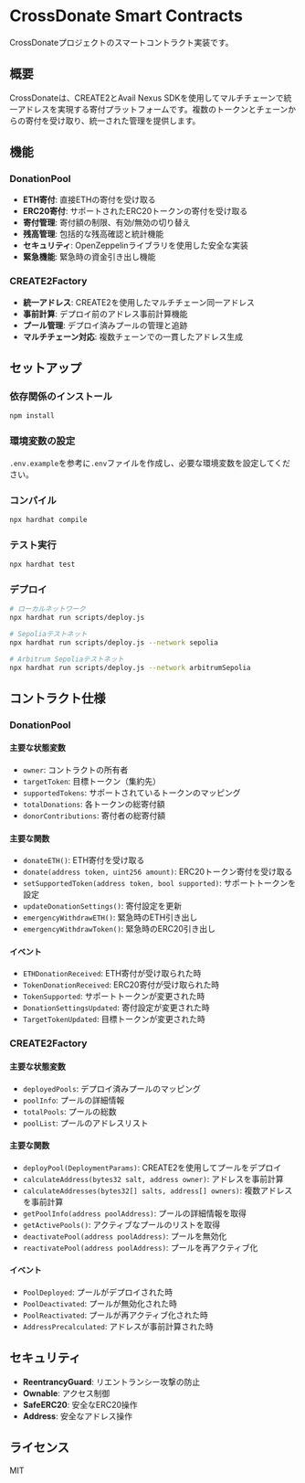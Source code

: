 # CrossDonate Smart Contracts

CrossDonateプロジェクトのスマートコントラクト実装です。

## 概要

CrossDonateは、CREATE2とAvail Nexus SDKを使用してマルチチェーンで統一アドレスを実現する寄付プラットフォームです。複数のトークンとチェーンからの寄付を受け取り、統一された管理を提供します。

## 機能

### DonationPool
- **ETH寄付**: 直接ETHの寄付を受け取る
- **ERC20寄付**: サポートされたERC20トークンの寄付を受け取る
- **寄付管理**: 寄付額の制限、有効/無効の切り替え
- **残高管理**: 包括的な残高確認と統計機能
- **セキュリティ**: OpenZeppelinライブラリを使用した安全な実装
- **緊急機能**: 緊急時の資金引き出し機能

### CREATE2Factory
- **統一アドレス**: CREATE2を使用したマルチチェーン同一アドレス
- **事前計算**: デプロイ前のアドレス事前計算機能
- **プール管理**: デプロイ済みプールの管理と追跡
- **マルチチェーン対応**: 複数チェーンでの一貫したアドレス生成

## セットアップ

### 依存関係のインストール

```bash
npm install
```

### 環境変数の設定

`.env.example`を参考に`.env`ファイルを作成し、必要な環境変数を設定してください。

### コンパイル

```bash
npx hardhat compile
```

### テスト実行

```bash
npx hardhat test
```

### デプロイ

```bash
# ローカルネットワーク
npx hardhat run scripts/deploy.js

# Sepoliaテストネット
npx hardhat run scripts/deploy.js --network sepolia

# Arbitrum Sepoliaテストネット
npx hardhat run scripts/deploy.js --network arbitrumSepolia
```

## コントラクト仕様

### DonationPool

#### 主要な状態変数

- `owner`: コントラクトの所有者
- `targetToken`: 目標トークン（集約先）
- `supportedTokens`: サポートされているトークンのマッピング
- `totalDonations`: 各トークンの総寄付額
- `donorContributions`: 寄付者の総寄付額

#### 主要な関数

- `donateETH()`: ETH寄付を受け取る
- `donate(address token, uint256 amount)`: ERC20トークン寄付を受け取る
- `setSupportedToken(address token, bool supported)`: サポートトークンを設定
- `updateDonationSettings()`: 寄付設定を更新
- `emergencyWithdrawETH()`: 緊急時のETH引き出し
- `emergencyWithdrawToken()`: 緊急時のERC20引き出し

#### イベント

- `ETHDonationReceived`: ETH寄付が受け取られた時
- `TokenDonationReceived`: ERC20寄付が受け取られた時
- `TokenSupported`: サポートトークンが変更された時
- `DonationSettingsUpdated`: 寄付設定が変更された時
- `TargetTokenUpdated`: 目標トークンが変更された時

### CREATE2Factory

#### 主要な状態変数

- `deployedPools`: デプロイ済みプールのマッピング
- `poolInfo`: プールの詳細情報
- `totalPools`: プールの総数
- `poolList`: プールのアドレスリスト

#### 主要な関数

- `deployPool(DeploymentParams)`: CREATE2を使用してプールをデプロイ
- `calculateAddress(bytes32 salt, address owner)`: アドレスを事前計算
- `calculateAddresses(bytes32[] salts, address[] owners)`: 複数アドレスを事前計算
- `getPoolInfo(address poolAddress)`: プールの詳細情報を取得
- `getActivePools()`: アクティブなプールのリストを取得
- `deactivatePool(address poolAddress)`: プールを無効化
- `reactivatePool(address poolAddress)`: プールを再アクティブ化

#### イベント

- `PoolDeployed`: プールがデプロイされた時
- `PoolDeactivated`: プールが無効化された時
- `PoolReactivated`: プールが再アクティブ化された時
- `AddressPrecalculated`: アドレスが事前計算された時

## セキュリティ

- **ReentrancyGuard**: リエントランシー攻撃の防止
- **Ownable**: アクセス制御
- **SafeERC20**: 安全なERC20操作
- **Address**: 安全なアドレス操作

## ライセンス

MIT
